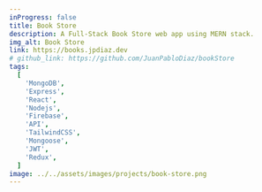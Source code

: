 ```yaml
---
inProgress: false
title: Book Store
description: A Full-Stack Book Store web app using MERN stack.
img_alt: Book Store
link: https://books.jpdiaz.dev
# github_link: https://github.com/JuanPabloDiaz/bookStore
tags:
  [
    'MongoDB',
    'Express',
    'React',
    'Nodejs',
    'Firebase',
    'API',
    'TailwindCSS',
    'Mongoose',
    'JWT',
    'Redux',
  ]
image: ../../assets/images/projects/book-store.png
---
```

